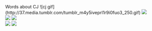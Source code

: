 <div class="team one">
	Words about CJ
	![cj gif](http://37.media.tumblr.com/tumblr_m4y5iveprl1r9i0fuo3_250.gif)
	<img src="http://media.tumblr.com/90772e20bf47736ab8182e6df2dab3b6/tumblr_inline_mt3nfmQYUX1s9rnjf.gif">
</div>	
<div class="team two">
	<img src="http://media.tumblr.com/12f8c89a532e40b9a81c3d13437a93ac/tumblr_inline_mfybce0Pmb1qed51z.gif">
	<img src="http://i1245.photobucket.com/albums/gg589/MetropoLois/West Wing Gifs and Icons/Bartletbringitongif.gif">
</div>
<div class="team three">
	<img src="http://25.media.tumblr.com/ac4807cf7fefca1bb2ac3b326a63fdac/tumblr_mfgvc0jpvO1r9i0fuo1_500.gif">
	<img src="http://img.photobucket.com/albums/v131/divalicious04/GIFs/bradleywhitforddance_zps9dc70022.gif">
</div>